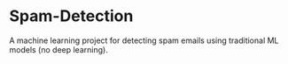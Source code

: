 # Spam-Detection
A machine learning project for detecting spam emails using traditional ML models (no deep learning).
